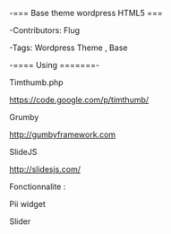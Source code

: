 -=== Base theme wordpress HTML5 ===

-Contributors: Flug

-Tags: Wordpress Theme , Base 

-==== Using  =======-


Timthumb.php 

https://code.google.com/p/timthumb/

Grumby 

http://gumbyframework.com

SlideJS

http://slidesjs.com/

Fonctionnalite : 

Pii widget 

Slider 
